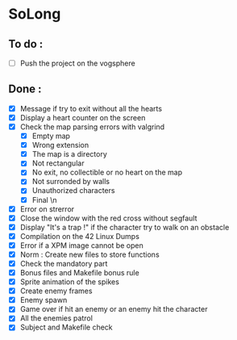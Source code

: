 # SoLong

## To do :
- [ ] Push the project on the vogsphere

## Done :
- [X] Message if try to exit without all the hearts
- [X] Display a heart counter on the screen
- [X] Check the map parsing errors with valgrind
	- [X] Empty map
	- [X] Wrong extension
	- [X] The map is a directory
	- [X] Not rectangular
	- [X] No exit, no collectible or no heart on the map
	- [X] Not surronded by walls
	- [X] Unauthorized characters
	- [X] Final \n
- [X] Error on strerror
- [X] Close the window with the red cross without segfault
- [X] Display "It's a trap !" if the character try to walk on an obstacle
- [X] Compilation on the 42 Linux Dumps
- [X] Error if a XPM image cannot be open
- [X] Norm : Create new files to store functions
- [X] Check the mandatory part
- [X] Bonus files and Makefile bonus rule
- [X] Sprite animation of the spikes
- [X] Create enemy frames
- [X] Enemy spawn
- [X] Game over if hit an enemy or an enemy hit the character
- [X] All the enemies patrol
- [X] Subject and Makefile check
